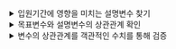 <details>
<summary>입원기간에 영향을 미치는 설명변수 찾기</summary>

### DDA분석
변수 선택한 이유: 
| 변수명 | 변수 설명 | 데이터 타입 | 분석가 의견 |
|----- -|-----------|------------| ---------- |
| 신장 | 환자의 키 | 연속형 |  |
| 체중 | 환자의 몸무게 | 연속형 | |
| 고혈압여부 | | 범주형 |  |
| 당뇨여부 | | 범주형 |  |
| 심혈관질환 | | 범주형 |  |
| 연령 | | 연속형 | |
| 성별 | | 범주형 |  |
| 재발여부 | | 범주형 |  |
| 수술시간 | | 연속형 |  |
| 스테로이드치료 | | 범주형 |  |
| 환자통증정도 | | 범주형 | 통증정도를 10단계로 나누어서 표현 |
| 입원기간 | | 날짜형 | |
| BMI | 환자의 비만도 | 연속형 | |

</details>

<details>
<summary>목표변수와 설명변수의 상관관계 확인</summary>

### EDA분석
| 변수명 | 변수 설명 | 데이터 타입 | 분석가 의견 |
|----- -|-----------|------------| ---------- |


</details>

<details>
<summary>변수의 상관관계를 객관적인 수치를 통해 검증</summary>

### CDA분석
| 변수명 |  |
|------|------------|


</details>